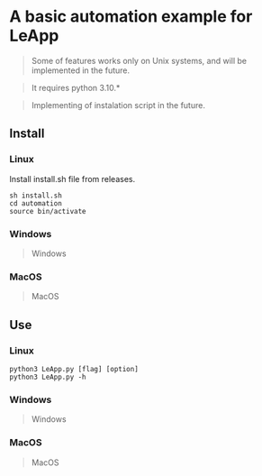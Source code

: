 # **A basic automation example for LeApp**

> Some of features works only on Unix systems, and will be implemented in the future.

> It requires python 3.10.*

> Implementing of instalation script in the future.


## **Install**
### **Linux**
 Install install.sh file from releases.
 ```
 sh install.sh
 cd automation
 source bin/activate
 ```
### **Windows**
> Windows
### **MacOS**
> MacOS

## **Use**
### **Linux**
 ```
 python3 LeApp.py [flag] [option]
 python3 LeApp.py -h
 ```
### **Windows**
> Windows
### **MacOS**
> MacOS